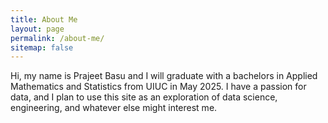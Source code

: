 ```yaml
---
title: About Me
layout: page
permalink: /about-me/
sitemap: false
---
```


Hi, my name is Prajeet Basu and I will graduate with a bachelors in Applied Mathematics and Statistics from UIUC in May 2025.  I have a passion for data, and I plan to use this site as an exploration of data science, engineering, and whatever else might interest me.    
